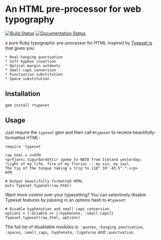 # An HTML pre-processor for web typography

[![Build Status](https://travis-ci.org/doches/rtypeset.png)](https://travis-ci.org/doches/rtypeset)
[![Documentation Status](https://inch-ci.org/github/doches/rtypeset.svg?branch=master)](https://inch-ci.org/github/doches/rtypeset)

a pure Ruby typographic pre-processor for HTML inspired by [Typeset.js](https://github.com/davidmerfield/Typeset) that gives you:

    * Real hang­ing punc­tu­a­tion
    * Soft hy­phen in­ser­tion
    * Op­ti­cal mar­gin out­dents
    * Small-caps conversion
    * Punc­tu­a­tion sub­sti­tu­tion
    * Space sub­sti­tu­tion

## Installation

    gem install rtypeset

## Usage

Just require the `typeset` gem and then call `#typeset` to receive beautifully-formatted
HTML:

    require 'typeset'

    raw_html = <<HTM
    <p>Yjarni Sigurðardóttir spoke to NATO from Iceland yesterday:
    "Light of my life, fire of my florins -- my sin, my soul.
    The tip of the tongue taking a trip to 118° 19' 43.5".":</p>
    HTM

    # Output beautifully-formatted HTML
    puts Typeset.typeset(raw_html)

Want more control over your typesetting? You can selectively disable Typeset features by passing
in an options hash to `#typeset`:

    # Disable hyphenation and small caps conversion.
    options = {:disable => [:hyphenate, :small-caps]}
    Typeset.typeset(raw_html, options)

The full list of disablable modules is: `:quotes`, `:hanging_punctuation`, `:spaces`, `:small_caps`, `:hyphenate`, `:ligatures` and `:punctuation`.
